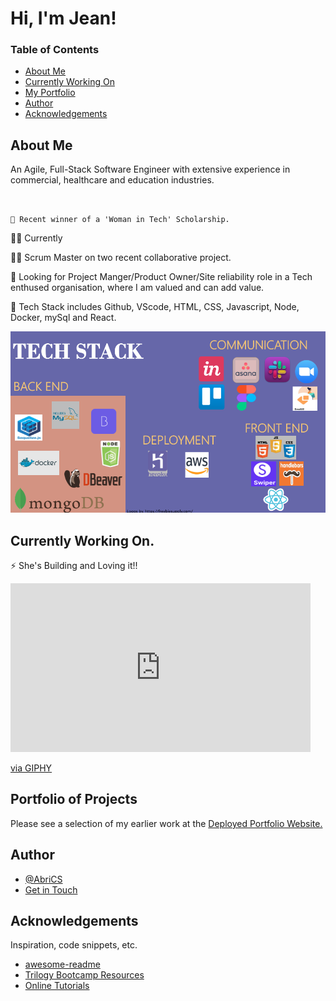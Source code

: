 # Hi, I'm Jean! 

### Table of Contents
* [About Me](#about-me)<br>
* [Currently Working On](#currently-working-on)<br>
* [My Portfolio](#portfolio-of-projects)<br>
* [Author](#author)<br>
* [Acknowledgements](#acknowledgements)<br>

## About Me
An Agile, Full-Stack Software Engineer with extensive experience in commercial, healthcare and education industries.

```


💬 Recent winner of a 'Woman in Tech' Scholarship.

```


👩‍💻  Currently  

👯‍♀️  Scrum Master on two recent collaborative project. 

🤔  Looking for Project Manger/Product Owner/Site reliability role in a Tech enthused organisation, where I am valued and can add value.

🧠  Tech Stack includes Github, VScode, HTML, CSS, Javascript, Node, Docker, mySql and React.

![Technical Stack Training](./Assets/Image/Techstack.png)


## Currently Working On.
⚡️ She's Building and Loving it!! 
<iframe src="https://giphy.com/embed/GvSU8xa3RNDVFjWOZz" width="480" height="270" frameBorder="0" class="giphy-embed" allowFullScreen></iframe><p><a href="https://giphy.com/gifs/theblock-channel-9-the-block-2021-GvSU8xa3RNDVFjWOZz">via GIPHY</a></p>
   

## Portfolio of Projects
 Please see a selection of my earlier work at the [Deployed Portfolio Website.](https://abrics.github.io/Abri-CS/)

  


## Author
- [@AbriCS](https://www.iteration50.io)
- [Get in Touch](mailto:devs@iteration50.io)

## Acknowledgements

 Inspiration, code snippets, etc.

- [awesome-readme](https://github.com/matiassingers/awesome-readme)
- [Trilogy Bootcamp Resources](https://www.trilogyed.com)
- [Online Tutorials](https://youtu.be/TQyOL1u10EI)



